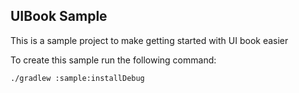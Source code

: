 ## UIBook Sample

This is a sample project to make getting started with UI book easier

To create this sample run the following command:

```bash
./gradlew :sample:installDebug
```
